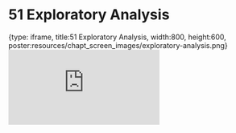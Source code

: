 # 51 Exploratory Analysis
 
{type: iframe, title:51 Exploratory Analysis, width:800, height:600, poster:resources/chapt_screen_images/exploratory-analysis.png}
![](https://datatrail-jhu.github.io/DataTrail/no_toc/exploratory-analysis.html)
 

 
